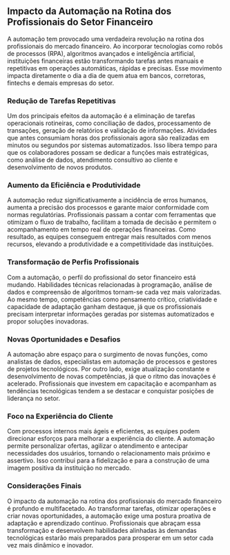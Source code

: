 ## Impacto da Automação na Rotina dos Profissionais do Setor Financeiro

A automação tem provocado uma verdadeira revolução na rotina dos profissionais do mercado financeiro. Ao incorporar tecnologias como robôs de processos (RPA), algoritmos avançados e inteligência artificial, instituições financeiras estão transformando tarefas antes manuais e repetitivas em operações automáticas, rápidas e precisas. Esse movimento impacta diretamente o dia a dia de quem atua em bancos, corretoras, fintechs e demais empresas do setor.

### Redução de Tarefas Repetitivas

Um dos principais efeitos da automação é a eliminação de tarefas operacionais rotineiras, como conciliação de dados, processamento de transações, geração de relatórios e validação de informações. Atividades que antes consumiam horas dos profissionais agora são realizadas em minutos ou segundos por sistemas automatizados. Isso libera tempo para que os colaboradores possam se dedicar a funções mais estratégicas, como análise de dados, atendimento consultivo ao cliente e desenvolvimento de novos produtos.

### Aumento da Eficiência e Produtividade

A automação reduz significativamente a incidência de erros humanos, aumenta a precisão dos processos e garante maior conformidade com normas regulatórias. Profissionais passam a contar com ferramentas que otimizam o fluxo de trabalho, facilitam a tomada de decisão e permitem o acompanhamento em tempo real de operações financeiras. Como resultado, as equipes conseguem entregar mais resultados com menos recursos, elevando a produtividade e a competitividade das instituições.

### Transformação de Perfis Profissionais

Com a automação, o perfil do profissional do setor financeiro está mudando. Habilidades técnicas relacionadas à programação, análise de dados e compreensão de algoritmos tornam-se cada vez mais valorizadas. Ao mesmo tempo, competências como pensamento crítico, criatividade e capacidade de adaptação ganham destaque, já que os profissionais precisam interpretar informações geradas por sistemas automatizados e propor soluções inovadoras.

### Novas Oportunidades e Desafios

A automação abre espaço para o surgimento de novas funções, como analistas de dados, especialistas em automação de processos e gestores de projetos tecnológicos. Por outro lado, exige atualização constante e desenvolvimento de novas competências, já que o ritmo das inovações é acelerado. Profissionais que investem em capacitação e acompanham as tendências tecnológicas tendem a se destacar e conquistar posições de liderança no setor.

### Foco na Experiência do Cliente

Com processos internos mais ágeis e eficientes, as equipes podem direcionar esforços para melhorar a experiência do cliente. A automação permite personalizar ofertas, agilizar o atendimento e antecipar necessidades dos usuários, tornando o relacionamento mais próximo e assertivo. Isso contribui para a fidelização e para a construção de uma imagem positiva da instituição no mercado.

### Considerações Finais

O impacto da automação na rotina dos profissionais do mercado financeiro é profundo e multifacetado. Ao transformar tarefas, otimizar operações e criar novas oportunidades, a automação exige uma postura proativa de adaptação e aprendizado contínuo. Profissionais que abraçam essa transformação e desenvolvem habilidades alinhadas às demandas tecnológicas estarão mais preparados para prosperar em um setor cada vez mais dinâmico e inovador.